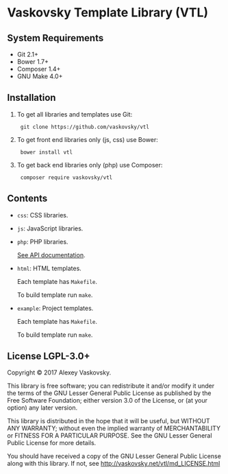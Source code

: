 # Vaskovsky Template Library (VTL)

## System Requirements

* Git 2.1+
* Bower 1.7+
* Composer 1.4+
* GNU Make 4.0+

## Installation

1. To get all libraries and templates use Git:

		git clone https://github.com/vaskovsky/vtl

2. To get front end libraries only (js, css) use Bower:

		bower install vtl

3. To get back end libraries only (php) use Composer:

		composer require vaskovsky/vtl

## Contents

* `css`:	CSS libraries.

* `js`:		JavaScript libraries.

* `php`:	PHP libraries.

	[See API documentation](http://vaskovsky.net/vtl/annotated.html).

* `html`:	HTML templates.

	Each template has `Makefile`.

	To build template run `make`.

* `example`:	Project templates.

	Each template has `Makefile`.

	To build template run `make`.

## License LGPL-3.0+

Copyright © 2017 Alexey Vaskovsky.

This library is free software; you can redistribute it and/or
modify it under the terms of the GNU Lesser General Public
License as published by the Free Software Foundation; either
version 3.0 of the License, or (at your option) any later version.

This library is distributed in the hope that it will be useful,
but WITHOUT ANY WARRANTY; without even the implied warranty of
MERCHANTABILITY or FITNESS FOR A PARTICULAR PURPOSE. See the GNU
Lesser General Public License for more details.

You should have received a copy of the GNU Lesser General Public
License along with this library. If not, see
<http://vaskovsky.net/vtl/md_LICENSE.html>

